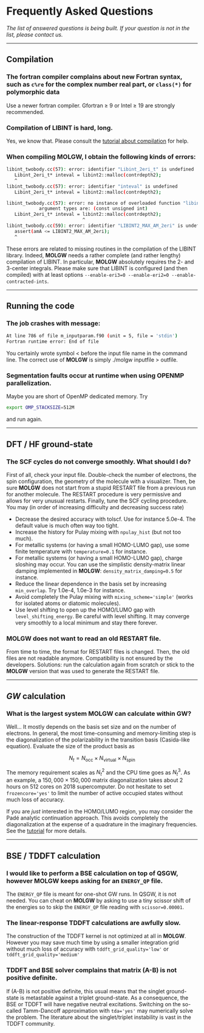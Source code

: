 # Frequently Asked Questions


	
*The list of answered questions is being built. If your question is not in the list, please contact us.*


---
## Compilation

### The fortran compiler complains about new Fortran syntax, such as `c%re` for the complex number real part, or `class(*)` for polymorphic data

Use a newer fortran compiler. Gfortran  ≥ 9 or Intel ≥ 19 are strongly recommended.


### Compilation of LIBINT is hard, long.

Yes, we know that.
Please consult the [tutorial about compilation](tuto_compilation.md) for help.


### When compiling **MOLGW**, I obtain the following kinds of errors:

```sh
libint_twobody.cc(57): error: identifier "Libint_2eri_t" is undefined
   Libint_2eri_t* inteval = libint2::malloc(contrdepth2);
   ^
libint_twobody.cc(57): error: identifier "inteval" is undefined
   Libint_2eri_t* inteval = libint2::malloc(contrdepth2);

libint_twobody.cc(57): error: no instance of overloaded function "libint2::malloc" matches the argument list
            argument types are: (const unsigned int)
   Libint_2eri_t* inteval = libint2::malloc(contrdepth2);
                            ^
libint_twobody.cc(59): error: identifier "LIBINT2_MAX_AM_2eri" is undefined
   assert(amA <= LIBINT2_MAX_AM_2eri);
   ^
```
These errors are related to missing routines in the compilation of the LIBINT library.
Indeed, **MOLGW** needs a rather complete (and rather lengthy) compilation of LIBINT.
In particular, **MOLGW** absolutely requires the 2- and 3-center integrals.
Please make sure that LIBINT is configured (and then compiled) with at least options `--enable-eri3=0 --enable-eri2=0 --enable-contracted-ints`.


---
## Running the code 

### The job crashes with message:

```sh
At line 786 of file m_inputparam.f90 (unit = 5, file = 'stdin')
Fortran runtime error: End of file
```
You certainly wrote symbol < before the input file name in the command line. The correct use of **MOLGW** is simply ./molgw inputfile > outfile.

### Segmentation faults occur at runtime when using OPENMP parallelization.

Maybe you are short of OpenMP dedicated memory. Try
```sh
export OMP_STACKSIZE=512M
```
and run again.


---
## DFT / HF ground-state

### The SCF cycles do not converge smoothly. What should I do?

First of all, check your input file. Double-check the number of electrons, the spin configuration, the geometry of the molecule with a visualizer.
Then, be sure **MOLGW** does not start from a stupid RESTART file from a previous run for another molecule. The RESTART procedure is very permissive and allows for very unusual restarts.
Finally, tune the SCF cycling procedure. You may (in order of increasing difficulty and decreasing success rate)

- Decrease the desired accuracy with tolscf. Use for instance 5.0e-4. The default value is much often way too tight.
- Increase the history for Pulay mixing with `npulay_hist` (but not too much).
- For metallic systems (or having a small HOMO-LUMO gap), use some finite temperature with `temperature=0.1` for instance.
- For metallic systems (or having a small HOMO-LUMO gap), charge sloshing may occur. You can use the simplistic density-matrix linear damping implemented in **MOLGW**: `density_matrix_damping=0.5` for instance.
- Reduce the linear dependence in the basis set by increasing `min_overlap`. Try 1.0e-4, 1.0e-3 for instance.
- Avoid completely the Pulay mixing with `mixing_scheme='simple'` (works for isolated atoms or diatomic molecules).
- Use level shifting to open up the HOMO/LUMO gap with `level_shifting_energy`. Be careful with level shifting.
It may converge very smoothly to a local minimum and stay there forever.

### **MOLGW** does not want to read an old RESTART file.

From time to time, the format for RESTART files is changed. Then, the old files are not readable anymore.
Compatibility is not ensured by the developers.
Solutions: run the calculation again from scratch or stick to the **MOLGW** version that was used to generate the RESTART file.


---
## $GW$ calculation

### What is the largest system **MOLGW** can calculate within GW?

Well... It mostly depends on the basis set size and on the number of electrons.
In general, the most time-consuming and memory-limiting step is the diagonalization of the polarizability in the transition basis (Casida-like equation).
Evaluate the size of the product basis as

$$
N_{t} = N_\mathrm{occ} \times N_\mathrm{virtual} \times N_\mathrm{spin}
$$

The memory requirement scales as $N_{t}^2$ and the CPU time goes as $N_{t}^3$.
As an example, a $150,000 \times 150,000$ matrix diagonalization takes about 2 hours on 512 cores on 2018 supercomputer.
Do not hesitate to set `frozencore='yes'` to limit the number of active occupied states without much loss of accuracy.

If you are *just* interested in the HOMO/LUMO region, you may consider the Padé analytic continuation approach.
This avoids completely the diagonalization at the expense of a quadrature in the imaginary frequencies.
See the [tutorial](tuto_gw.md) for more details.


---
## BSE / TDDFT calculation

### I would like to perform a BSE calculation on top of QSGW, however **MOLGW** keeps asking for an `ENERGY_QP` file.

The `ENERGY_QP` file is meant for one-shot GW runs. In QSGW, it is not needed. You can cheat on **MOLGW** by asking to use a tiny scissor shift of the energies so to skip the `ENERGY_QP` file reading with `scissor=0.00001`.

### The linear-response TDDFT calculations are awfully slow.

The construction of the TDDFT kernel is not optimized at all in **MOLGW**.
However you may save much time by using a smaller integration grid without much loss of accuracy with `tddft_grid_quality='low'` or `tddft_grid_quality='medium'`

### TDDFT and BSE solver complains that matrix (A-B) is not positive definite.

If (A-B) is not positive definite, this usual means that the singlet ground-state is metastable against a triplet ground-state.
As a consequence, the BSE or TDDFT will have negative neutral excitations.
Switching on the so-called Tamm-Dancoff approximation with `tda='yes'` may numerically solve the problem.
The literature about the singlet/triplet instability is vast in the TDDFT community.



